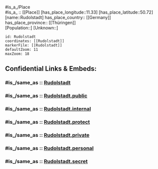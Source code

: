 ﻿---
confidential: public
isDeleted: false
location:
- 50.72
- 11.33
mapmarker: city
mapzoom:
- 7
- 12
SpocWebEntityId: 33820
tags:
- geo/City
type: City
---

#is_a_/Place  
#is_a_ :: [[Place]] 
[has_place_longitude::11.33] 
[has_place_latitude::50.72] 
[name::Rudolstadt] 
has_place_country:: [[Germany]]  
has_place_province:: [[Thüringen]]  
[Population::] 
[Unknown::] 


```leaflet
id: Rudolstadt
coordinates: [[Rudolstadt]] 
markerFile: [[Rudolstadt]] 
defaultZoom: 11 
maxZoom: 18
```


## Confidential Links & Embeds: 

### #is_/same_as :: [Rudolstadt](/_Standards/Earth/Continent/Europe/Europe~Central/Germany/Germany~East/Thüringen/counties~TH/Saalfeld-Rudolstadt/cities~Saalfeld-Rudolst/Rudolstadt.md) 

### #is_/same_as :: [Rudolstadt.public](/_public/Earth/Continent/Europe/Europe~Central/Germany/Germany~East/Thüringen/counties~TH/Saalfeld-Rudolstadt/cities~Saalfeld-Rudolst/Rudolstadt.public.md) 

### #is_/same_as :: [Rudolstadt.internal](/_internal/Earth/Continent/Europe/Europe~Central/Germany/Germany~East/Thüringen/counties~TH/Saalfeld-Rudolstadt/cities~Saalfeld-Rudolst/Rudolstadt.internal.md) 

### #is_/same_as :: [Rudolstadt.protect](/_protect/Earth/Continent/Europe/Europe~Central/Germany/Germany~East/Thüringen/counties~TH/Saalfeld-Rudolstadt/cities~Saalfeld-Rudolst/Rudolstadt.protect.md) 

### #is_/same_as :: [Rudolstadt.private](/_private/Earth/Continent/Europe/Europe~Central/Germany/Germany~East/Thüringen/counties~TH/Saalfeld-Rudolstadt/cities~Saalfeld-Rudolst/Rudolstadt.private.md) 

### #is_/same_as :: [Rudolstadt.personal](/_personal/Earth/Continent/Europe/Europe~Central/Germany/Germany~East/Thüringen/counties~TH/Saalfeld-Rudolstadt/cities~Saalfeld-Rudolst/Rudolstadt.personal.md) 

### #is_/same_as :: [Rudolstadt.secret](/_secret/Earth/Continent/Europe/Europe~Central/Germany/Germany~East/Thüringen/counties~TH/Saalfeld-Rudolstadt/cities~Saalfeld-Rudolst/Rudolstadt.secret.md)

